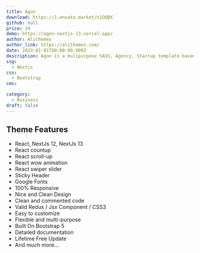 ```yaml
---
title: Agon
download: https://1.envato.market/n1OQBX
github: null
price: 24
demo: https://agon-nextjs-13.vercel.app/
author: Alithemes
author_link: https://alithemes.com/
date: 2023-01-01T00:00:00.000Z
description: Agon is a mulipurpose SASS, Agency, Startup template based on NextJS. This template includes a lot of pre-designed layouts for home page and inner pages to give you best selections in customization.
ssg:
  - Nextjs
css:
  - Bootstrap
cms:

category:
  - Business
draft: false
---
```

## Theme Features

- React, NextJs 12, NextJs 13
- React countup
- React scroll-up
- React wow animation
- React swiper slider
- Sticky Header
- Google Fonts
- 100% Responsive
- Nice and Clean Design
- Clean and commented code
- Valid Redux / Jsx Component / CSS3
- Easy to customize
- Flexible and multi-purpose
- Built On Bootstrap 5
- Detailed documentation
- Lifetime Free Update
- And much more…

